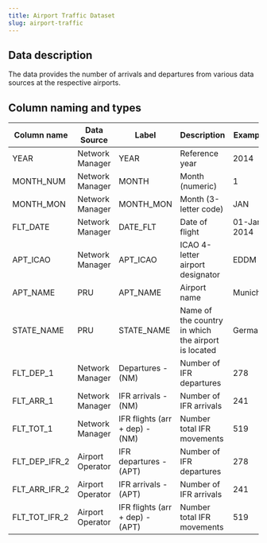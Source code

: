 ```yaml
---
title: Airport Traffic Dataset
slug: airport-traffic
---
```


## Data description
The data provides the number of arrivals and departures from various data sources at the respective airports.

## Column naming and types

| Column name   | Data Source      | Label                           | Description                                         | Example    |
|---------------|------------------|---------------------------------|-----------------------------------------------------|------------|
| YEAR          | Network Manager  | YEAR                            | Reference year                                      | 2014       |
| MONTH_NUM     | Network Manager  | MONTH                           | Month (numeric)                                     | 1          |
| MONTH_MON     | Network Manager  | MONTH_MON                       | Month (3-letter code)                               | JAN        |
| FLT_DATE      | Network Manager  | DATE_FLT                        | Date of flight                                      | 01-Jan-2014|
| APT_ICAO      | Network Manager  | APT_ICAO                        | ICAO 4-letter airport designator                    | EDDM       |
| APT_NAME      | PRU              | APT_NAME                        | Airport name                                        | Munich     |
| STATE_NAME    | PRU              | STATE_NAME                      | Name of the country in which the airport is located | Germany    |
| FLT_DEP_1     | Network Manager  | Departures - (NM)               | Number of IFR departures                            | 278        |
| FLT_ARR_1     | Network Manager  | IFR arrivals - (NM)             | Number of IFR arrivals                              | 241        |
| FLT_TOT_1     | Network Manager  | IFR flights (arr + dep) - (NM)  | Number total IFR movements                          | 519        |
| FLT_DEP_IFR_2 | Airport Operator | IFR departures - (APT)          | Number of IFR departures                            | 278        |
| FLT_ARR_IFR_2 | Airport Operator | IFR arrivals - (APT)            | Number of IFR arrivals                              | 241        |
| FLT_TOT_IFR_2 | Airport Operator | IFR flights (arr + dep) - (APT) | Number total IFR movements                          | 519        |
